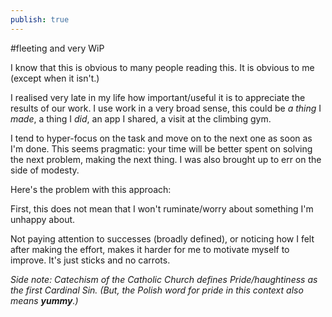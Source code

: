 ```yaml
---
publish: true
---
```

#fleeting  and very WiP

I know that this is obvious to many people reading this. It is obvious to me (except when it isn't.)

I realised very late in my life how important/useful it is to appreciate the results of our work. I use work in a very broad sense, this could be *a thing* I *made*, a thing I *did*, an app I shared, a visit at the climbing gym.

I tend to hyper-focus on the task and move on to the next one as soon as I'm done. This seems pragmatic: your time will be better spent on solving the next problem, making the next thing. I was also brought up to err on the side of modesty.

Here's the problem with this approach:

First, this does not mean that I won't ruminate/worry about something I'm unhappy about.

Not paying attention to successes (broadly defined), or noticing how I felt after making the effort, makes it harder for me to motivate myself to improve. It's just sticks and no carrots.


*Side note: Catechism of the Catholic Church defines Pride/haughtiness as the first Cardinal Sin. (But, the Polish word for pride in this context also means **yummy**.)*

